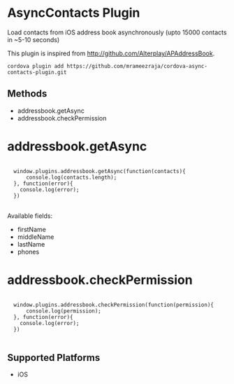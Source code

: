 
AsyncContacts Plugin
====================

Load contacts from iOS address book asynchronously (upto 15000 contacts in ~5-10 seconds)

This plugin is inspired from <a href="http://github.com/Alterplay/APAddressBook">http://github.com/Alterplay/APAddressBook</a>.

<pre><code>cordova plugin add https://github.com/mrameezraja/cordova-async-contacts-plugin.git</code></pre>


Methods
-------
- addressbook.getAsync
- addressbook.checkPermission


addressbook.getAsync
=================

<pre>
<code>
  window.plugins.addressbook.getAsync(function(contacts){
      console.log(contacts.length);
  }, function(error){
    console.log(error);
  })
</code>
</pre>

Available fields:
- firstName
- middleName
- lastName
- phones

addressbook.checkPermission
=================

<pre>
<code>
  window.plugins.addressbook.checkPermission(function(permission){
      console.log(permission);
  }, function(error){
    console.log(error);
  })
</code>
</pre>


Supported Platforms
-------------------

- iOS
